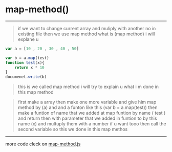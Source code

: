# map-method()


---
> if we want to change current array and muliply with another no in existing file then we use map method 
what is (map method) i will explane u

```javascript
var a = [10 , 20 , 30 , 40 , 50]

var b = a.map(test)
function test(x){
    return x * 10
}
documenet.write(b)
```
> this is we called map method
i will try to explain u what i m done in this map method

> first make a array
then make one more variable and give him map method by (a) and and a funton like this (var b = a.map(test))
then make a funtion of name that we added at map funtion by name ( test )
and return then with parameter that we added in funtion to by this name (x) and multuply them with a number if u want tooo
then call the second variable 
so this we done in this map methos 
---
more code cleck on [map-method.js](../js/map-method.js)